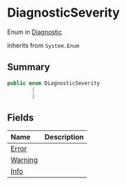 # DiagnosticSeverity

Enum in [Diagnostic](/api/csharp/yarn.compiler.diagnostic.md)

Inherits from `System.Enum`

## Summary



```csharp
public enum DiagnosticSeverity
        {
        }
```

## Fields

|Name|Description|
|:---|:---|
|[Error](/api/csharp/yarn.compiler.diagnostic.diagnosticseverity.error.md)||
|[Warning](/api/csharp/yarn.compiler.diagnostic.diagnosticseverity.warning.md)||
|[Info](/api/csharp/yarn.compiler.diagnostic.diagnosticseverity.info.md)||

